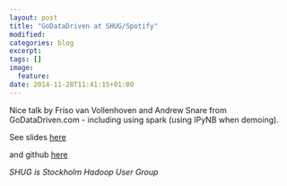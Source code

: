 ```yaml
---
layout: post
title: "GoDataDriven at SHUG/Spotify"
modified:
categories: blog
excerpt:
tags: []
image:
  feature:
date: 2014-11-28T11:41:15+01:00
---
```


Nice talk by Friso van Vollenhoven and Andrew Snare from GoDataDriven.com - including using spark (using IPyNB when demoing).

See slides [here][godatadriven-shug-slides]

and github [here][godatadriven-shug-github]

*SHUG is Stockholm Hadoop User Group*

[godatadriven-shug-slides]: http://www.slideshare.net/fvanvollenhoven/divolte-collector-meetup-presentation

[godatadriven-shug-github]: https://github.com/divolte